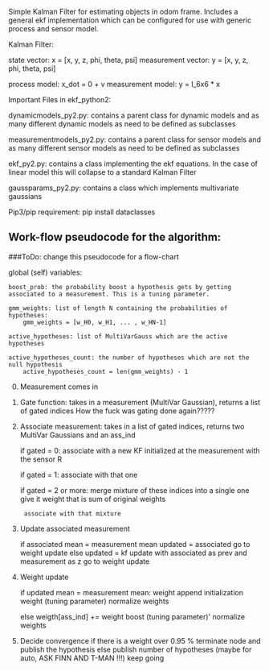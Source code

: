 Simple Kalman Filter for estimating objects in odom frame. Includes a general ekf implementation which can be configured for
use with generic process and sensor model.

Kalman Filter:

state vector:       x = [x, y, z, phi, theta, psi]
measurement vector: y = [x, y, z, phi, theta, psi]

process model:     x_dot = 0 + v
measurement model: y = I_6x6 * x


Important Files in ekf_python2:

dynamicmodels_py2.py: contains a parent class for dynamic models and as many different dynamic models as need to be defined 
as subclasses

measurementmodels_py2.py: contains a parent class for sensor models and as many different sensor models as need to be defined 
as subclasses

ekf_py2.py: contains a class implementing the ekf equations. In the case of linear model this will collapse to a standard Kalman Filter

gaussparams_py2.py: contains a class which implements multivariate gaussians

Pip3/pip requirement:
pip install dataclasses



## Work-flow pseudocode for the algorithm:
###ToDo: change this pseudocode for a flow-chart

global (self) variables:

    boost_prob: the probability boost a hypothesis gets by getting associated to a measurement. This is a tuning parameter.
    
    gmm_weights: list of length N containing the probabilities of hypotheses:
        gmm_weights = [w_H0, w_H1, ... , w_HN-1]
    
    active_hypotheses: list of MultiVarGauss which are the active hypotheses

    active_hypotheses_count: the number of hypotheses which are not the null hypothesis
        active_hypotheses_count = len(gmm_weights) - 1
    

0) Measurement comes in

1) Gate function: takes in a measurement (MultiVar Gaussian), returns a list of gated indices
    How the fuck was gating done again?????

2) Associate measurement: takes in a list of gated indices, returns two MultiVar Gaussians and an ass_ind

    if gated = 0:
        associate with a new KF initialized at the measurement with the sensor R
    
    if gated = 1:
        associate with that one
    
    if gated = 2 or more:
        merge mixture of these indices into a single one
        give it weight that is sum of original weights

        associate with that mixture

    
3) Update associated measurement
    
    if associated mean = measurement mean
        updated = associated
        go to weight update
    else
        updated = kf update with associated as prev and measurement as z
        go to weight update
    
4) Weight update

    if updated mean = measurement mean:
        weight append initialization weight (tuning parameter)
        normalize weights

    else 
        weigth[ass_ind] += weight boost (tuning parameter)'
        normalize weights

5) Decide convergence
    if there is a weight over 0.95 %
        terminate node and publish the hypothesis
    else
        publish number of hypotheses (maybe for auto, ASK FINN AND T-MAN !!!)
        keep going
        